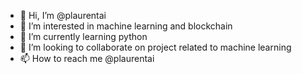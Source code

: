 - 👋 Hi, I’m @plaurentai
- 👀 I’m interested in machine learning and blockchain
- 🌱 I’m currently learning python
- 💞️ I’m looking to collaborate on project related to machine learning
- 📫 How to reach me @plaurentai

<!---
plaurentai/plaurentai is a ✨ special ✨ repository because its `README.md` (this file) appears on your GitHub profile.
You can click the Preview link to take a look at your changes.
--->
